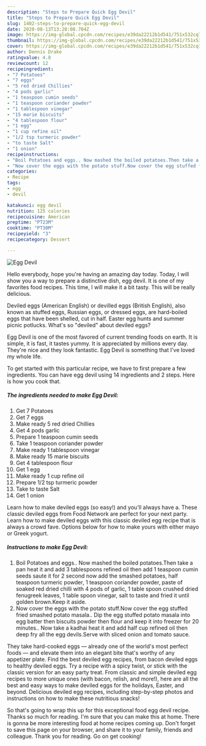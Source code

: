 ```yaml
---
description: "Steps to Prepare Quick Egg Devil"
title: "Steps to Prepare Quick Egg Devil"
slug: 1402-steps-to-prepare-quick-egg-devil
date: 2020-08-13T13:28:08.704Z
image: https://img-global.cpcdn.com/recipes/e39da22212b1d541/751x532cq70/egg-devil-recipe-main-photo.jpg
thumbnail: https://img-global.cpcdn.com/recipes/e39da22212b1d541/751x532cq70/egg-devil-recipe-main-photo.jpg
cover: https://img-global.cpcdn.com/recipes/e39da22212b1d541/751x532cq70/egg-devil-recipe-main-photo.jpg
author: Dennis Drake
ratingvalue: 4.8
reviewcount: 12
recipeingredient:
- "7 Potatoes"
- "7 eggs"
- "5 red dried Chillies"
- "4 pods garlic"
- "1 teaspoon cumin seeds"
- "1 teaspoon coriander powder"
- "1 tablespoon vinegar"
- "15 marie biscuits"
- "4 tablespoon flour"
- "1 egg"
- "1 cup refine oil"
- "1/2 tsp turmeric powder"
- "to taste Salt"
- "1 onion"
recipeinstructions:
- "Boil Potatoes and eggs.. Now mashed the boiled potatoes.Then take a pan heat it and add 3 tablespoons refined oil then add 1 teaspoon cumin seeds saute it for 2 second now add the smashed potatoes, half teaspoon turmeric powder, 1 teaspoon coriander powder, paste of soaked red dried chilli with 4 pods of garlic, 1 table spoon crushed dried fenugreek leaves, 1 table spoon vinegar, salt to taste and fried it until golden brown.Keep it aside."
- "Now cover the eggs with the potato stuff.Now cover the egg stuffed fried smashed potato masala.. Dip the egg stuffed potato masala into egg batter then biscuits powder then flour and keep it into freezer for 20 minutes.. Now take a kadhai heat it and add half cup refined oil then deep fry all the egg devils.Serve with sliced onion and tomato sauce."
categories:
- Recipe
tags:
- egg
- devil

katakunci: egg devil 
nutrition: 125 calories
recipecuisine: American
preptime: "PT23M"
cooktime: "PT30M"
recipeyield: "3"
recipecategory: Dessert

---
```



![Egg Devil](https://img-global.cpcdn.com/recipes/e39da22212b1d541/751x532cq70/egg-devil-recipe-main-photo.jpg)

Hello everybody, hope you're having an amazing day today. Today, I will show you a way to prepare a distinctive dish, egg devil. It is one of my favorites food recipes. This time, I will make it a bit tasty. This will be really delicious.

Deviled eggs (American English) or devilled eggs (British English), also known as stuffed eggs, Russian eggs, or dressed eggs, are hard-boiled eggs that have been shelled, cut in half. Easter egg hunts and summer picnic potlucks. What&#39;s so &#34;deviled&#34; about deviled eggs?

Egg Devil is one of the most favored of current trending foods on earth. It is simple, it is fast, it tastes yummy. It is appreciated by millions every day. They're nice and they look fantastic. Egg Devil is something that I've loved my whole life.


To get started with this particular recipe, we have to first prepare a few ingredients. You can have egg devil using 14 ingredients and 2 steps. Here is how you cook that.

<!--inarticleads1-->

##### The ingredients needed to make Egg Devil:

1. Get 7 Potatoes
1. Get 7 eggs
1. Make ready 5 red dried Chillies
1. Get 4 pods garlic
1. Prepare 1 teaspoon cumin seeds
1. Take 1 teaspoon coriander powder
1. Make ready 1 tablespoon vinegar
1. Make ready 15 marie biscuits
1. Get 4 tablespoon flour
1. Get 1 egg
1. Make ready 1 cup refine oil
1. Prepare 1/2 tsp turmeric powder
1. Take to taste Salt
1. Get 1 onion


Learn how to make deviled eggs (so easy!) and you&#39;ll always have a. These classic deviled eggs from Food Network are perfect for your next party. Learn how to make deviled eggs with this classic deviled egg recipe that is always a crowd fave. Options below for how to make yours with either mayo or Greek yogurt. 

<!--inarticleads2-->

##### Instructions to make Egg Devil:

1. Boil Potatoes and eggs.. Now mashed the boiled potatoes.Then take a pan heat it and add 3 tablespoons refined oil then add 1 teaspoon cumin seeds saute it for 2 second now add the smashed potatoes, half teaspoon turmeric powder, 1 teaspoon coriander powder, paste of soaked red dried chilli with 4 pods of garlic, 1 table spoon crushed dried fenugreek leaves, 1 table spoon vinegar, salt to taste and fried it until golden brown.Keep it aside.
1. Now cover the eggs with the potato stuff.Now cover the egg stuffed fried smashed potato masala.. Dip the egg stuffed potato masala into egg batter then biscuits powder then flour and keep it into freezer for 20 minutes.. Now take a kadhai heat it and add half cup refined oil then deep fry all the egg devils.Serve with sliced onion and tomato sauce.


They take hard-cooked eggs — already one of the world&#39;s most perfect foods — and elevate them into an elegant bite that&#39;s worthy of any appetizer plate. Find the best deviled egg recipes, from bacon deviled eggs to healthy deviled eggs. Try a recipe with a spicy twist, or stick with the classic version for an easy party treat. From classic and simple deviled egg recipes to more unique ones (with bacon, relish, and more!), here are all the best and easy ways to make deviled eggs for the holidays, Easter, and beyond. Delicious deviled egg recipes, including step-by-step photos and instructions on how to make these nutritious snacks! 

So that's going to wrap this up for this exceptional food egg devil recipe. Thanks so much for reading. I'm sure that you can make this at home. There is gonna be more interesting food at home recipes coming up. Don't forget to save this page on your browser, and share it to your family, friends and colleague. Thank you for reading. Go on get cooking!
